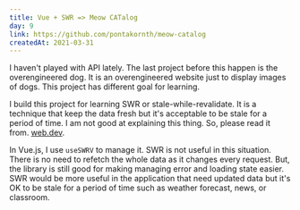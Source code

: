 ```yaml
---
title: Vue + SWR => Meow CATalog
day: 9
link: https://github.com/pontakornth/meow-catalog
createdAt: 2021-03-31
---
```

I haven't played with API lately. The last project before this happen is the overengineered dog.
It is an overengineered website just to display images of dogs. This project has different goal
for learning.
<!--more-->


I build this project for learning SWR or stale-while-revalidate. It is a technique that keep the
data fresh but it's acceptable to be stale for a period of time. I am not good at explaining this
thing. So, please read it from. [web.dev](https://web.dev/stale-while-revalidate/).


In Vue.js, I use <code class="language-ts">useSWRV</code> to manage it. SWR is not useful in this
situation. There is no need to refetch the whole data as it changes every request. But, the library is still good for making managing error and loading state easier. SWR would be more useful in the application that need updated data but it's OK to be stale for a period of time such as weather forecast, news, or classroom.